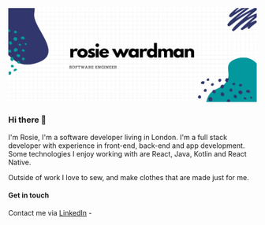 <img src="https://raw.githubusercontent.com/rwardman/rwardman/main/header_image.png" alt="banner that contains some abstract purple and blue illustrations and the words Rosie Wardman Sofware Engineer">

### Hi there 👋

I'm Rosie, I'm a software developer living in London. I'm a full stack developer with experience in front-end, back-end and app development. Some technologies I enjoy working with are React, Java, Kotlin and React Native.

Outside of work I love to sew, and make clothes that are made just for me.

#### Get in touch

Contact me via [LinkedIn](https://www.linkedin.com/in/rosiewardman/) -

<!--
**rwardman/rwardman** is a ✨ _special_ ✨ repository because its `README.md` (this file) appears on your GitHub profile.

Here are some ideas to get you started:

- 🔭 I’m currently working on ...
- 🌱 I’m currently learning ...
- 👯 I’m looking to collaborate on ...
- 🤔 I’m looking for help with ...
- 💬 Ask me about ...
- 📫 How to reach me: ...
- 😄 Pronouns: ...
- ⚡ Fun fact: ...
-->
